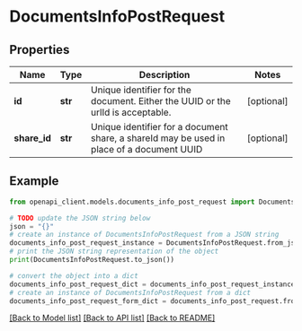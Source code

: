 # DocumentsInfoPostRequest


## Properties

Name | Type | Description | Notes
------------ | ------------- | ------------- | -------------
**id** | **str** | Unique identifier for the document. Either the UUID or the urlId is acceptable. | [optional] 
**share_id** | **str** | Unique identifier for a document share, a shareId may be used in place of a document UUID | [optional] 

## Example

```python
from openapi_client.models.documents_info_post_request import DocumentsInfoPostRequest

# TODO update the JSON string below
json = "{}"
# create an instance of DocumentsInfoPostRequest from a JSON string
documents_info_post_request_instance = DocumentsInfoPostRequest.from_json(json)
# print the JSON string representation of the object
print(DocumentsInfoPostRequest.to_json())

# convert the object into a dict
documents_info_post_request_dict = documents_info_post_request_instance.to_dict()
# create an instance of DocumentsInfoPostRequest from a dict
documents_info_post_request_form_dict = documents_info_post_request.from_dict(documents_info_post_request_dict)
```
[[Back to Model list]](../README.md#documentation-for-models) [[Back to API list]](../README.md#documentation-for-api-endpoints) [[Back to README]](../README.md)


